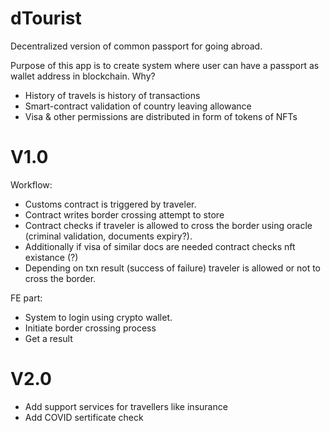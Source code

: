 # dTourist
Decentralized version of common passport for going abroad.

Purpose of this app is to create system where user can have a passport as wallet address in blockchain. Why?
- History of travels is history of transactions
- Smart-contract validation of country leaving allowance
- Visa & other permissions are distributed in form of tokens of NFTs

# V1.0

Workflow:
- Customs contract is triggered by traveler.
- Contract writes border crossing attempt to store
- Contract checks if traveler is allowed to cross the border using oracle (criminal validation, documents expiry?).
- Additionally if visa of similar docs are needed contract checks nft existance (?)
- Depending on txn result (success of failure) traveler is allowed or not to cross the border.

FE part:
- System to login using crypto wallet.
- Initiate border crossing process
- Get a result


# V2.0

- Add support services for travellers like insurance
- Add COVID sertificate check
